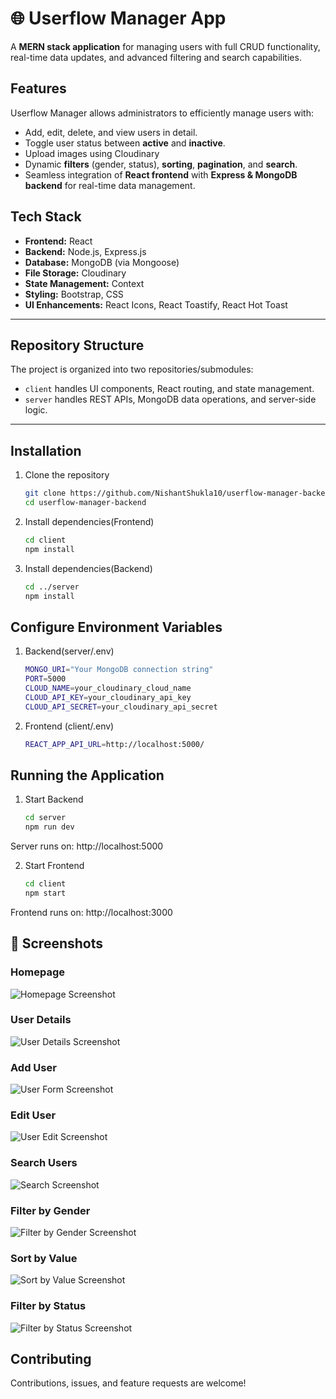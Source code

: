 # 🌐 Userflow Manager App

A **MERN stack application** for managing users with full CRUD functionality, real-time data updates, and advanced filtering and search capabilities.

## Features

Userflow Manager allows administrators to efficiently manage users with:

- Add, edit, delete, and view users in detail.  
- Toggle user status between **active** and **inactive**.
- Upload images using Cloudinary
- Dynamic **filters** (gender, status), **sorting**, **pagination**, and **search**.  
- Seamless integration of **React frontend** with **Express & MongoDB backend** for real-time data management.


## Tech Stack  
- **Frontend:** React
- **Backend:** Node.js, Express.js
- **Database:** MongoDB (via Mongoose)
- **File Storage:** Cloudinary
- **State Management:** Context
- **Styling:** Bootstrap, CSS
- **UI Enhancements:** React Icons, React Toastify, React Hot Toast


---

## Repository Structure

The project is organized into two repositories/submodules:



- `client` handles UI components, React routing, and state management.  
- `server` handles REST APIs, MongoDB data operations, and server-side logic.  

---

## Installation

1. Clone the repository  
   ```bash
   git clone https://github.com/NishantShukla10/userflow-manager-backend.git
   cd userflow-manager-backend


2. Install dependencies(Frontend)
   ```bash
   cd client
   npm install
   
3. Install dependencies(Backend)
   ```bash
   cd ../server
   npm install

## Configure Environment Variables

1. Backend(server/.env)
   ```bash
   MONGO_URI="Your MongoDB connection string"
   PORT=5000
   CLOUD_NAME=your_cloudinary_cloud_name
   CLOUD_API_KEY=your_cloudinary_api_key
   CLOUD_API_SECRET=your_cloudinary_api_secret
   
2. Frontend (client/.env)
   ```bash
   REACT_APP_API_URL=http://localhost:5000/


## Running the Application
   
1. Start Backend
   ```bash
   cd server
   npm run dev

  Server runs on: http://localhost:5000
  
2. Start Frontend
   ```bash
   cd client
   npm start
  Frontend runs on: http://localhost:3000


## 📸 Screenshots

### Homepage
![Homepage Screenshot](./client/public/userhome.png)

### User Details
![User Details Screenshot](./client/public/userview.png)

### Add User
![User Form Screenshot](./client/public/userregister.png)

### Edit User
![User Edit Screenshot](./client/public/useredit.png)

### Search Users
![Search Screenshot](./client/public/usersearch.png)

### Filter by Gender
![Filter by Gender Screenshot](./client/public/filterbygender.png)

### Sort by Value
![Sort by Value Screenshot](./client/public/filterbyvalue.png)

### Filter by Status
![Filter by Status Screenshot](./client/public/filterbystatus.png)

## Contributing  
Contributions, issues, and feature requests are welcome!


